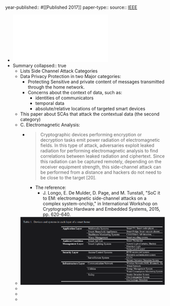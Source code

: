 year-published:: #[[Published 2017]] 
paper-type:: 
source:: [IEEE](https://ieeexplore.ieee.org/abstract/document/8217429)

- ![Side channel attacks on smart home systems A short overview](../assets/Side_channel_attacks_on_smart_home_systems_A_short_overview_1732737614044_0.pdf)
- Summary
  collapsed:: true
	- Lists Side Channel Attack Categories
	- Data Privacy Protection in two Major categories:
		- Protecting Sensitive and private content of messages transmitted through the home network.
		- Concerns about the context of data, such as:
			- identities of communicators
			- temporal data
			- absolute/relative locations of targeted smart devices
	- This paper about SCAs that attack the contextual data (the second category)
	- C. Electromagnetic Analysis:
		- > Cryptographic devices performing encryption or decryption tasks emit power radiation of electromagnetic fields. In this type of attack, adversaries exploit leaked radiation for performing electromagnetic analysis to find correlations between leaked radiation and ciphertext. Since this radiation can be captured remotely, depending on the receiver equipment strength, this side-channel attack can be performed from a distance and hackers do not need to be close to the target [20].
			- The reference:
				- J. Longo, E. De Mulder, D. Page, and M. Tunstall, "SoC it to EM: electromagnetic side-channel attacks on a complex system-onchip," in International Workshop on Cryptographic Hardware and Embedded Systems, 2015, pp. 620-640.
	- ![image.png](../assets/image_1732845025260_0.png)
	-
	-
	-